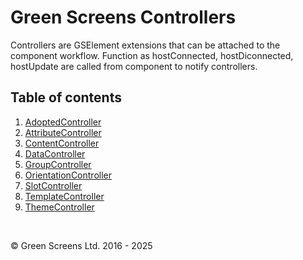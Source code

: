 # Green Screens Controllers

Controllers are GSElement extensions that can be attached to the component workflow.
Function as hostConnected, hostDiconnected, hostUpdate are called from component to notify controllers.

## Table of contents 

1. [AdoptedController](./AdoptedController.md)
2. [AttributeController](./AttributeController.md)
3. [ContentController](./ContentController.md)
4. [DataController](./DataController.md)
5. [GroupController](./GroupController.md)
6. [OrientationController](./OrientationController.md)
7. [SlotController](./SlotController.md)
8. [TemplateController](./TemplateController.md)
9. [ThemeController](./ThemeController.md)
    
<br>

&copy; Green Screens Ltd. 2016 - 2025
